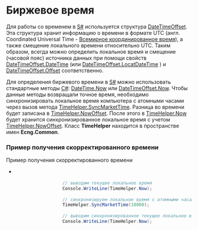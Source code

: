 # Биржевое время

Для работы со временем в [S\#](StockSharpAbout.md) используется структура [DateTimeOffset](https://msdn.microsoft.com/ru-ru/library/system.datetimeoffset(v=vs.110).aspx). Эта структура хранит информацию о времени в формате UTC (англ. Coordinated Universal Time \- [Всемирное координированное время](https://ru.wikipedia.org/wiki/Всемирное_координированное_время)), а также смещение локального времени относительно UTC. Таким образом, всегда можно определить локальное время и смещение (часовой пояс) источника данных при помощи свойств [DateTimeOffset.DateTime](https://msdn.microsoft.com/ru-ru/library/system.datetimeoffset.datetime(v=vs.110).aspx) (или [DateTimeOffset.LocatDateTime](https://msdn.microsoft.com/ru-ru/library/system.datetimeoffset.localdatetime(v=vs.110).aspx) ) и [DateTimeOffset.Offset](https://msdn.microsoft.com/ru-ru/library/system.datetimeoffset.offset(v=vs.110).aspx) соответственно. 

Для определения биржевого времени в [S\#](StockSharpAbout.md) можно использовать стандартные методы [C\#](https://ru.wikipedia.org/wiki/C_Sharp): [DateTime.Now](../api/System.DateTime.Now.html) или [DateTimeOffset.Now](../api/System.DateTimeOffset.Now.html). Чтобы данные методы возвращали точное время, необходимо синхронизировать локальное время компьютера с атомными часами через вызов метода [TimeHelper.SyncMarketTime](../api/Ecng.Common.TimeHelper.SyncMarketTime.html). Разница во времени будет записана в [TimeHelper.NowOffset](../api/Ecng.Common.TimeHelper.NowOffset.html). После этого в [TimeHelper.Now](../api/Ecng.Common.TimeHelper.Now.html) будет хранится синхронизированное локальное время с учетом [TimeHelper.NowOffset](../api/Ecng.Common.TimeHelper.NowOffset.html). Класс **TimeHelper** находится в пространстве имен **Ecng.Common**. 

### Пример получения скорректированного времени

Пример получения скорректированного времени

- ```cs
  				
  					
  					// выводим текущее локальное время
  					Console.WriteLine(TimeHelper.Now);
  					
  					// синхронизируем локальное время с атомными часами
  					TimeHelper.SyncMarketTime(10000);
  					
  					// выводим синхронизированное текущее локальное время
  					Console.WriteLine(TimeHelper.Now);
  					
  			  
  ```
